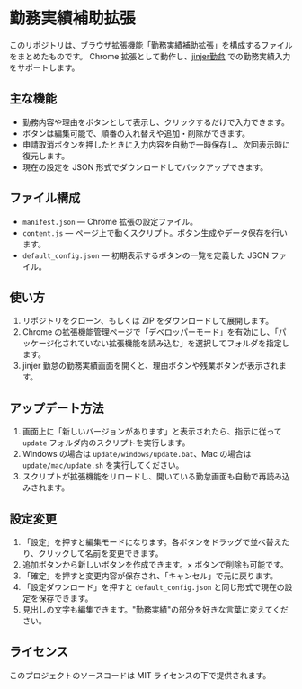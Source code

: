 # 勤務実績補助拡張

このリポジトリは、ブラウザ拡張機能「勤務実績補助拡張」を構成するファイルをまとめたものです。
Chrome 拡張として動作し、[jinjer勤怠](https://kintai.jinjer.biz/) での勤務実績入力をサポートします。

## 主な機能

- 勤務内容や理由をボタンとして表示し、クリックするだけで入力できます。
- ボタンは編集可能で、順番の入れ替えや追加・削除ができます。
- 申請取消ボタンを押したときに入力内容を自動で一時保存し、次回表示時に復元します。
- 現在の設定を JSON 形式でダウンロードしてバックアップできます。

## ファイル構成

- `manifest.json` — Chrome 拡張の設定ファイル。
- `content.js` — ページ上で動くスクリプト。ボタン生成やデータ保存を行います。
- `default_config.json` — 初期表示するボタンの一覧を定義した JSON ファイル。

## 使い方

1. リポジトリをクローン、もしくは ZIP をダウンロードして展開します。
2. Chrome の拡張機能管理ページで「デベロッパーモード」を有効にし、「パッケージ化されていない拡張機能を読み込む」を選択してフォルダを指定します。
3. jinjer 勤怠の勤務実績画面を開くと、理由ボタンや残業ボタンが表示されます。

## アップデート方法

1. 画面上に「新しいバージョンがあります」と表示されたら、指示に従って
   `update` フォルダ内のスクリプトを実行します。
2. Windows の場合は `update/windows/update.bat`、Mac の場合は
   `update/mac/update.sh` を実行してください。
3. スクリプトが拡張機能をリロードし、開いている勤怠画面も自動で再読み込みされます。

## 設定変更

1. 「設定」を押すと編集モードになります。各ボタンをドラッグで並べ替えたり、クリックして名前を変更できます。
2. 追加ボタンから新しいボタンを作成できます。× ボタンで削除も可能です。
3. 「確定」を押すと変更内容が保存され、「キャンセル」で元に戻ります。
4. 「設定ダウンロード」を押すと `default_config.json` と同じ形式で現在の設定を保存できます。
5. 見出しの文字も編集できます。"勤務実績"の部分を好きな言葉に変えてください。

## ライセンス

このプロジェクトのソースコードは MIT ライセンスの下で提供されます。
